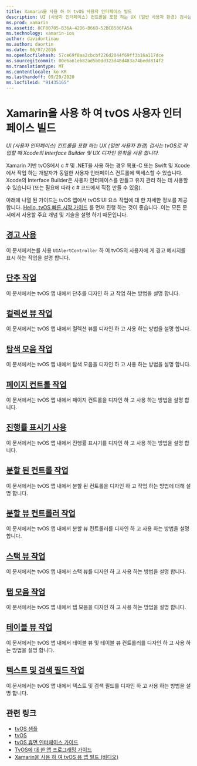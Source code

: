 ```yaml
---
title: Xamarin을 사용 하 여 tvOS 사용자 인터페이스 빌드
description: UI (사용자 인터페이스) 컨트롤을 포함 하는 UX (일반 사용자 환경) 검사는 tvOS로 작업할 때 Xcode의 Interface Builder 및 UX 디자인 원칙을 사용 합니다.
ms.prod: xamarin
ms.assetid: 8CF80705-B36A-42D6-B66B-52BC8586FA5A
ms.technology: xamarin-ios
author: davidortinau
ms.author: daortin
ms.date: 06/07/2016
ms.openlocfilehash: 57ce69f8aa2cbcbf226d2044f69ff3b16a117dce
ms.sourcegitcommit: 00e6a61eb82ad5b0dd323d48d483a74bedd814f2
ms.translationtype: MT
ms.contentlocale: ko-KR
ms.lasthandoff: 09/29/2020
ms.locfileid: "91435165"
---
```

# <a name="building-tvos-user-interfaces-with-xamarin"></a>Xamarin을 사용 하 여 tvOS 사용자 인터페이스 빌드

_UI (사용자 인터페이스) 컨트롤을 포함 하는 UX (일반 사용자 환경) 검사는 tvOS로 작업할 때 Xcode의 Interface Builder 및 UX 디자인 원칙을 사용 합니다._

Xamarin 기반 tvOS에서 c # 및 .NET을 사용 하는 경우 목표-C 또는 Swift 및 Xcode에서 작업 하는 개발자가 동일한 사용자 인터페이스 컨트롤에 액세스할 수 있습니다. Xcode의 Interface Builder은 사용자 인터페이스를 만들고 유지 관리 하는 데 사용할 수 있습니다 (또는 필요에 따라 c # 코드에서 직접 만들 수 있음).

아래에 나열 된 가이드는 tvOS 앱에서 tvOS UI 요소 작업에 대 한 자세한 정보를 제공 합니다. [Hello, tvOS 빠른 시작 가이드](~/ios/tvos/get-started/hello-tvos.md) 를 먼저 진행 하는 것이 좋습니다 .이는 모든 문서에서 사용할 주요 개념 및 기술을 설명 하기 때문입니다.

## <a name="working-with-alerts"></a>[경고 사용](~/ios/tvos/user-interface/alerts.md)

이 문서에서는를 사용 `UIAlertController` 하 여 tvOS의 사용자에 게 경고 메시지를 표시 하는 작업을 설명 합니다.

## <a name="working-with-buttons"></a>[단추 작업](~/ios/tvos/user-interface/buttons.md)

이 문서에서는 tvOS 앱 내에서 단추를 디자인 하 고 작업 하는 방법을 설명 합니다.

## <a name="working-with-collection-views"></a>[컬렉션 뷰 작업](~/ios/tvos/user-interface/collection-views.md)

이 문서에서는 tvOS 앱 내에서 컬렉션 뷰를 디자인 하 고 사용 하는 방법을 설명 합니다.

## <a name="working-with-navigation-bars"></a>[탐색 모음 작업](~/ios/tvos/user-interface/navigation-bars.md)

이 문서에서는 tvOS 앱 내에서 탐색 모음을 디자인 하 고 사용 하는 방법을 설명 합니다.

## <a name="working-with-page-controls"></a>[페이지 컨트롤 작업](~/ios/tvos/user-interface/page-controls.md)

이 문서에서는 tvOS 앱 내에서 페이지 컨트롤을 디자인 하 고 사용 하는 방법을 설명 합니다.

## <a name="working-with-progress-indicators"></a>[진행률 표시기 사용](~/ios/tvos/user-interface/progress-indicators.md)

이 문서에서는 tvOS 앱 내에서 진행률 표시기를 디자인 하 고 사용 하는 방법을 설명 합니다.

## <a name="working-with-segmented-controls"></a>[분할 된 컨트롤 작업](~/ios/tvos/user-interface/segmented-controls.md)

이 문서에서는 tvOS 앱 내에서 분할 된 컨트롤을 디자인 하 고 작업 하는 방법에 대해 설명 합니다.

## <a name="working-with-split-view-controllers"></a>[분할 뷰 컨트롤러 작업](~/ios/tvos/user-interface/split-views.md)

이 문서에서는 tvOS 앱 내에서 분할 뷰 컨트롤러를 디자인 하 고 사용 하는 방법을 설명 합니다.

## <a name="working-with-stack-views"></a>[스택 뷰 작업](~/ios/tvos/user-interface/stacked-views.md)

이 문서에서는 tvOS 앱 내에서 스택 뷰를 디자인 하 고 사용 하는 방법을 설명 합니다.

## <a name="working-with-tab-bars"></a>[탭 모음 작업](~/ios/tvos/user-interface/tab-bars.md)

이 문서에서는 tvOS 앱 내에서 탭 모음을 디자인 하 고 사용 하는 방법을 설명 합니다.

## <a name="working-with-table-views"></a>[테이블 뷰 작업](~/ios/tvos/user-interface/table-views.md)

이 문서에서는 tvOS 앱 내에서 테이블 뷰 및 테이블 뷰 컨트롤러를 디자인 하 고 사용 하는 방법을 설명 합니다.

## <a name="working-with-text-and-search-fields"></a>[텍스트 및 검색 필드 작업](~/ios/tvos/user-interface/text-fields-and-search.md)

이 문서에서는 tvOS 앱 내에서 텍스트 및 검색 필드를 디자인 하 고 사용 하는 방법을 설명 합니다.

## <a name="related-links"></a>관련 링크

- [tvOS 샘플](/samples/browse/?products=xamarin&term=Xamarin.iOS%2btvOS)
- [tvOS](https://developer.apple.com/tvos/)
- [tvOS 휴먼 인터페이스 가이드](https://developer.apple.com/tvos/human-interface-guidelines/)
- [TvOS에 대 한 앱 프로그래밍 가이드](https://developer.apple.com/library/prerelease/tvos/documentation/General/Conceptual/AppleTV_PG/)
- [Xamarin을 사용 하 여 tvOS 용 앱 빌드 (비디오)](https://university.xamarin.com/lightninglectures/tvos-with-xamarin)